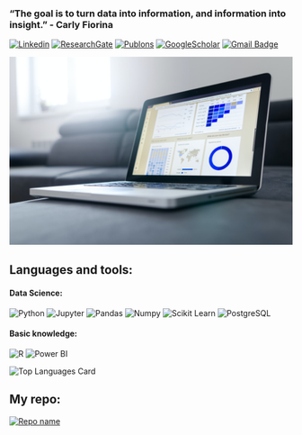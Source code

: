 ### “The goal is to turn data into information, and information into insight.” - Carly Fiorina

[![Linkedin](https://img.shields.io/badge/-LinkedIn-blue?style=flat-square&logo=Linkedin&logoColor=white)](https://www.linkedin.com/in/ricardo-basso-garcia)
[![ResearchGate](https://img.shields.io/badge/ResearchGate-00CCBB?style=flat&logo=ResearchGate&logoColor=white)](https://www.researchgate.net/profile/Ricardo-B-Garcia)
[![Publons](https://img.shields.io/badge/publons-%23336699.svg?&style=flat&logo=publons&logoColor=white)](https://publons.com/researcher/1623022/ricardo-basso-garcia/metrics/)
[![GoogleScholar](https://img.shields.io/badge/google%20scholar-%234285F4.svg?&style=flat&logo=google%20scholar&logoColor=white)](https://scholar.google.com/citations?user=ysItG7MAAAAJ&hl)
[![Gmail Badge](https://img.shields.io/badge/-Gmail-red?style=flat-square&logo=Gmail&logoColor=white)](mailto:rbgarcia@gmail.com)

![plot](https://github.com/ricardobgarcia/ricardobgarcia/blob/main/lukas-blazek-mcSDtbWXUZU-unsplash.jpg)


## **Languages and tools:**
#### Data Science:
 ![Python](https://img.shields.io/badge/-Python-black?style=flat-square&logo=Python)
 ![Jupyter](https://img.shields.io/badge/-Jupyter-black?style=flat-square&logo=Jupyter)
 ![Pandas](https://img.shields.io/badge/-Pandas-black?style=flat-square&logo=Pandas)
 ![Numpy](https://img.shields.io/badge/-Numpy-black?style=flat-square&logo=Numpy)
 ![Scikit Learn](https://img.shields.io/badge/-Scikit%20Learn-black?style=flat-square&logo=scikit-learn)
 ![PostgreSQL](https://img.shields.io/badge/-PostgreSQL-black?style=flat-square&logo=PostgreSQL)
 
 #### Basic knowledge:
 ![R](https://img.shields.io/badge/R-276DC3?style=flat&logo=r&logoColor=white)
 ![Power BI](https://img.shields.io/badge/PowerBI-F2C811?style=flat&logo=Power%20BI&logoColor=white)

![Top Languages Card](https://github-readme-stats.vercel.app/api/top-langs/?username=ricardobgarcia&layout=compact)

## **My repo:**
[![Repo name](https://github-readme-stats.vercel.app/api/pin/?username=ricardobgarcia&repo=DataScieceDegree&show_owner=true)](https://github.com/ricardobgarcia/DataScienceDegree)

<!--
**ricardobgarcia/ricardobgarcia** is a ✨ _special_ ✨ repository because its `README.md` (this file) appears on your GitHub profile.

![Github stats](https://github-readme-stats.vercel.app/api?username=ricardobgarcia&theme=highcontrast&show_icons=true&count_private=true)

Here are some ideas to get you started:

- 🔭 I’m currently working on ...
- 🌱 I’m currently learning ...
- 👯 I’m looking to collaborate on ...
- 🤔 I’m looking for help with ...
- 💬 Ask me about ...
- 📫 How to reach me: ...
- 😄 Pronouns: ...
- ⚡ Fun fact: ...
-->

